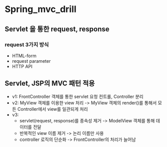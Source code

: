 # Spring_mvc_drill

## Servlet 을 통한 request, response

### request 3가지 방식
 * HTML-form
 * request parameter
 * HTTP API

## Servlet, JSP의 MVC 패턴 적용
  * v1: FrontController 객체를 통한 servlet 요청 컨트롤, Controller 분리
  * v2: MyView 객체를 이용한 view 처리 -> MyView 객체의 render()를 통해서 모든 Controller에서 view를 일관되게 처리
  * v3: 
      * servlet(request, response)를 종속성 제거 -> ModelView 객체를 통해 데이터를 전달
      * 반복적인 view 이름 제거 -> 논리 이름만 사용
      * controller 로직의 단순화 -> FrontController의 처리가 늘어남
